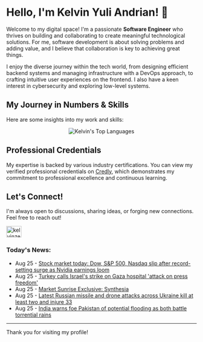 # Hello, I'm Kelvin Yuli Andrian! 👋

Welcome to my digital space! I'm a passionate **Software Engineer** who thrives on building and collaborating to create meaningful technological solutions. For me, software development is about solving problems and adding value, and I believe that collaboration is key to achieving great things.

I enjoy the diverse journey within the tech world, from designing efficient backend systems and managing infrastructure with a DevOps approach, to crafting intuitive user experiences on the frontend. I also have a keen interest in cybersecurity and exploring low-level systems.

## My Journey in Numbers & Skills

Here are some insights into my work and skills:

<p align="center">
  <img src="https://github-readme-stats.vercel.app/api/top-langs/?username=kelvinzer0&layout=compact&theme=radical" alt="Kelvin's Top Languages" />
</p>

## Professional Credentials

My expertise is backed by various industry certifications. You can view my verified professional credentials on [Credly](https://www.credly.com/users/kelvin-yuli-andrian/badges), which demonstrates my commitment to professional excellence and continuous learning.

## Let's Connect!

I'm always open to discussions, sharing ideas, or forging new connections. Feel free to reach out!

<p align="left">
    <a href="https://linkedin.com/in/kelvinzero" target="blank"><img align="center" src="https://cdn.jsdelivr.net/npm/simple-icons@3.0.1/icons/linkedin.svg" alt="kelvinzero" height="30" width="40" /></a>
</p>

### Today's News:

<!-- feed start -->
- Aug 25 - [Stock market today: Dow, S&P 500, Nasdaq slip after record-setting surge as Nvidia earnings loom](https://finance.yahoo.com/news/live/stock-market-today-dow-sp-500-nasdaq-slip-after-record-setting-surge-as-nvidia-earnings-loom-133205126.html)
- Aug 25 - [Turkey calls Israel's strike on Gaza hospital 'attack on press freedom'](https://www.yahoo.com/news/articles/turkey-calls-israels-strike-gaza-123929077.html)
- Aug 25 - [Market Sunrise Exclusive: Synthesia](https://finance.yahoo.com/video/market-sunrise-exclusive-synthesia-122410661.html)
- Aug 25 - [Latest Russian missile and drone attacks across Ukraine kill at least two and injure 33](https://www.yahoo.com/news/articles/latest-russian-missile-drone-attacks-121858507.html)
- Aug 25 - [India warns foe Pakistan of potential flooding as both battle torrential rains](https://www.yahoo.com/news/articles/india-shares-flood-warning-foe-112102174.html)
<!-- feed end -->

---

Thank you for visiting my profile!
